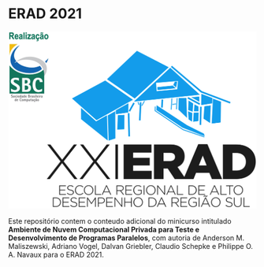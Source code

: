 # ERAD 2021

![ERAD2021](https://github.com/larcc-group/opennebula-erad2021/blob/main/ERAD2021.png)

Este repositório contem o conteudo adicional do minicurso intitulado **Ambiente de Nuvem Computacional Privada para Teste e Desenvolvimento de Programas Paralelos**, com autoria de Anderson M. Maliszewski, Adriano Vogel, Dalvan Griebler, Claudio Schepke e Philippe O. A. Navaux para o ERAD 2021.

